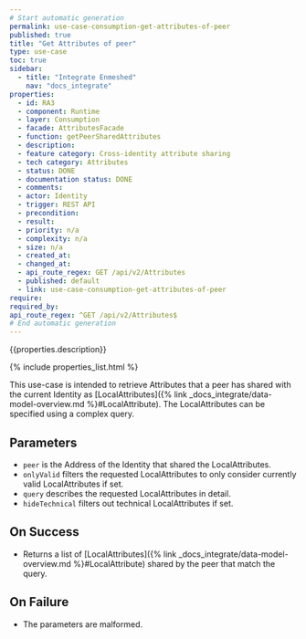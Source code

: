 ```yaml
---
# Start automatic generation
permalink: use-case-consumption-get-attributes-of-peer
published: true
title: "Get Attributes of peer"
type: use-case
toc: true
sidebar:
  - title: "Integrate Enmeshed"
    nav: "docs_integrate"
properties:
  - id: RA3
  - component: Runtime
  - layer: Consumption
  - facade: AttributesFacade
  - function: getPeerSharedAttributes
  - description:
  - feature category: Cross-identity attribute sharing
  - tech category: Attributes
  - status: DONE
  - documentation status: DONE
  - comments:
  - actor: Identity
  - trigger: REST API
  - precondition:
  - result:
  - priority: n/a
  - complexity: n/a
  - size: n/a
  - created_at:
  - changed_at:
  - api_route_regex: GET /api/v2/Attributes
  - published: default
  - link: use-case-consumption-get-attributes-of-peer
require:
required_by:
api_route_regex: ^GET /api/v2/Attributes$
# End automatic generation
---
```


{{properties.description}}

{% include properties_list.html %}

This use-case is intended to retrieve Attributes that a peer has shared with the current Identity as [LocalAttributes]({% link _docs_integrate/data-model-overview.md %}#LocalAttribute). The LocalAttributes can be specified using a complex query.

## Parameters

- `peer` is the Address of the Identity that shared the LocalAttributes.
- `onlyValid` filters the requested LocalAttributes to only consider currently valid LocalAttributes if set.
- `query` describes the requested LocalAttributes in detail.
- `hideTechnical` filters out technical LocalAttributes if set.

## On Success

- Returns a list of [LocalAttributes]({% link _docs_integrate/data-model-overview.md %}#LocalAttribute) shared by the peer that match the query.

## On Failure

- The parameters are malformed.
